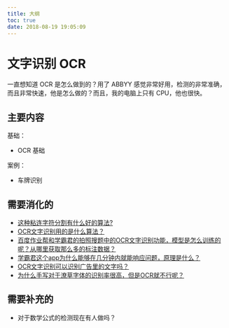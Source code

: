 ```yaml
---
title: 大纲
toc: true
date: 2018-08-19 19:05:09
---
```

# 文字识别 OCR

一直想知道 OCR 是怎么做到的？用了 ABBYY 感觉非常好用，检测的非常准确，而且非常快速，他是怎么做的？而且，我的电脑上只有 CPU，他也很快。

## 主要内容

基础：

- OCR 基础

案例：

- 车牌识别





## 需要消化的

- [这种粘连字符分割有什么好的算法?](https://www.zhihu.com/question/39437964)
- [OCR文字识别用的是什么算法？](https://www.zhihu.com/question/20191727)
- [百度作业帮和学霸君的拍照搜题中的OCR文字识别功能，模型是怎么训练的呢？从哪里获取那么多的标注数据？](https://www.zhihu.com/question/31619901)
- [学霸君这个app为什么能够在几分钟内就能响应问题，原理是什么？](https://www.zhihu.com/question/21798387)
- [OCR文字识别可以识别广告里的文字吗？](https://www.zhihu.com/question/36425191)
- [为什么手写对于潦草字体的识别率很高，但是OCR就不行呢？](https://www.zhihu.com/question/26539342)

## 需要补充的

- 对于数学公式的检测现在有人做吗？
